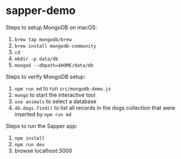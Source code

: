 # sapper-demo

Steps to setup MongoDB on macOS:

1. `brew tap mongodb/brew`
1. `brew install mongodb-community`
1. `cd`
1. `mkdir -p data/db`
1. `mongod --dbpath=$HOME/data/db`

Steps to verify MongoDB setup:

1. `npm run md` to run `src/mongodb-demo.js`
1. `mongo` to start the interactive tool
1. `use animals` to select a database
1. `db.dogs.find()` to list all records in the dogs collection
   that were inserted by `npm run md`

Steps to run the Sapper app:

1. `npm install`
1. `npm run dev`
1. browse localhost:3000
